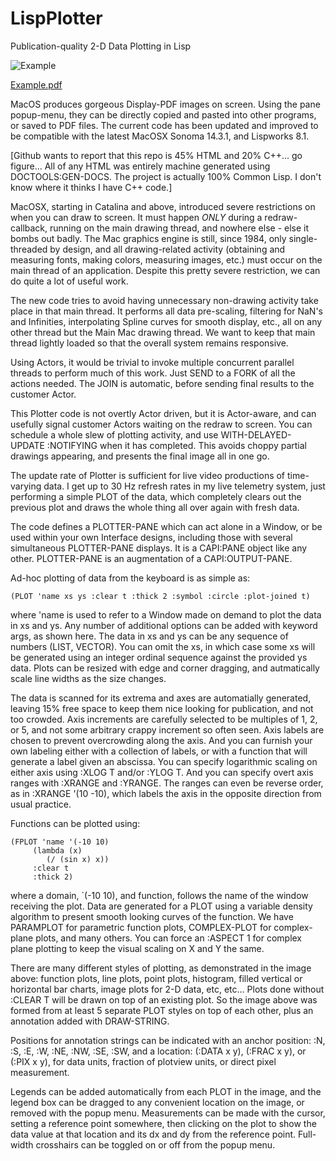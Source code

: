 LispPlotter
===========

Publication-quality 2-D Data Plotting in Lisp

![Example](https://github.com/dbmcclain/LispPlotter/assets/3160577/2e312dbc-c592-4e7f-9845-1eab6459cc4c)

[Example.pdf](https://github.com/dbmcclain/LispPlotter/files/14318921/Example.pdf)

MacOS produces gorgeous Display-PDF images on screen. Using the pane popup-menu, they can be directly copied and pasted into other programs, or saved to PDF files. The current code has been updated and improved to be compatible with the latest MacOSX Sonoma 14.3.1, and Lispworks 8.1.

[Github wants to report that this repo is 45% HTML and 20% C++... go figure... All of any HTML was entirely machine generated using DOCTOOLS:GEN-DOCS. The project is actually 100% Common Lisp. I don't know where it thinks I have C++ code.]

MacOSX, starting in Catalina and above, introduced severe restrictions on when you can draw to screen. It must happen *ONLY* during a redraw-callback, running on the main drawing thread, and nowhere else - else it bombs out badly. The Mac graphics engine is still, since 1984, only single-threaded by design, and all drawing-related activity (obtaining and measuring fonts, making colors, measuring images, etc.) must occur on the main thread of an application. Despite this pretty severe restriction, we can do quite a lot of useful work.

The new code tries to avoid having unnecessary non-drawing activity take place in that main thread. It performs all data pre-scaling, filtering for NaN's and Infinities, interpolating Spline curves for smooth display, etc., all on any other thread but the Main Mac drawing thread. We want to keep that main thread lightly loaded so that the overall system remains responsive.

Using Actors, it would be trivial to invoke multiple concurrent parallel threads to perform much of this work. Just SEND to a FORK of all the actions needed. The JOIN is automatic, before sending final results to the customer Actor.

This Plotter code is not overtly Actor driven, but it is Actor-aware, and can usefully signal customer Actors waiting on the redraw to screen. You can schedule a whole slew of plotting activity, and use WITH-DELAYED-UPDATE :NOTIFYING when it has completed. This avoids choppy partial drawings appearing, and presents the final image all in one go. 

The update rate of Plotter is sufficient for live video productions of time-varying data. I get up to 30 Hz refresh rates in my live telemetry system, just performing a simple PLOT of the data, which completely clears out the previous plot and draws the whole thing all over again with fresh data.

The code defines a PLOTTER-PANE which can act alone in a Window, or be used within your own Interface designs, including those with several simultaneous PLOTTER-PANE displays. It is a CAPI:PANE object like any other. PLOTTER-PANE is an augmentation of a CAPI:OUTPUT-PANE.

Ad-hoc plotting of data from the keyboard is as simple as:
```
(PLOT 'name xs ys :clear t :thick 2 :symbol :circle :plot-joined t)
```
where 'name is used to refer to a Window made on demand to plot the data in xs and ys. Any number of additional options can be added with keyword args, as shown here. The data in xs and ys can be any sequence of numbers (LIST, VECTOR). You can omit the xs, in which case some xs will be generated using an integer ordinal sequence against the provided ys data. Plots can be resized with edge and corner dragging, and autmatically scale line widths as the size changes.

The data is scanned for its extrema and axes are automatially generated, leaving 15% free space to keep them nice looking for publication, and not too crowded. Axis increments are carefully selected to be multiples of 1, 2, or 5, and not some arbitrary crappy increment so often seen. Axis labels are chosen to prevent overcrowding along the axis. And you can furnish your own labeling either with a collection of labels, or with a function that will generate a label given an abscissa. You can specify logarithmic scaling on either axis using :XLOG T and/or :YLOG T. And you can specify overt axis ranges with :XRANGE and :YRANGE. The ranges can even be reverse order, as in :XRANGE '(10 -10), which labels the axis in the opposite direction from usual practice.

Functions can be plotted using:
```
(FPLOT 'name '(-10 10)
     (lambda (x)
        (/ (sin x) x))
     :clear t
     :thick 2)
```
where a domain, `(-10 10), and function, follows the name of the window receiving the plot. Data are generated for a PLOT using a variable density algorithm to present smooth looking curves of the function. We have PARAMPLOT for parametric function plots, COMPLEX-PLOT for complex-plane plots, and many others. You can force an :ASPECT 1 for complex plane plotting to keep the visual scaling on X and Y the same.

There are many different styles of plotting, as demonstrated in the image above: function plots, line plots, point plots, histogram, filled vertical or horizontal bar charts, image plots for 2-D data, etc, etc... Plots done without :CLEAR T will be drawn on top of an existing plot. So the image above was formed from at least 5 separate PLOT styles on top of each other, plus an annotation added with DRAW-STRING. 

Positions for annotation strings can be indicated with an anchor position: :N, :S, :E, :W, :NE, :NW, :SE, :SW, and a location: (:DATA x y), (:FRAC x y), or (:PIX x y), for data units, fraction of plotview units, or direct pixel measurement. 

Legends can be added automatically from each PLOT in the image, and the legend box can be dragged to any convenient location on the image, or removed with the popup menu. Measurements can be made with the cursor, setting a reference point somewhere, then clicking on the plot to show the data value at that location and its dx and dy from the reference point. Full-width crosshairs can be toggled on or off from the popup menu.
